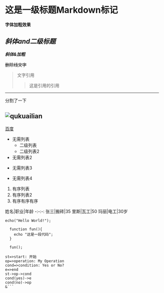 # 这是一级标题Markdown标记
**字体加粗效果**
## *斜体and二级标题*
***斜体&加粗***

~~删除线文字~~

>文字引用
>>这是引用的引用
------
分割了一下

![qukuailian](https://ss0.bdstatic.com/70cFvHSh_Q1YnxGkpoWK1HF6hhy/it/u=702257389,1274025419&fm=27&gp=0.jpg "区块链")
---

[百度](https://www.baidu.com)

- 无需列表
   - 二级列表
   -   二级列表2
- 无需列表2
+ 无需列表3
* 无需列表4

1. 有序列表
2. 有序列表2
5. 有序有序有序

姓名|职业|年龄
-:-:-:
张三|搬砖|35
里斯|瓦工|50
玛丽|电工|30岁

`echo("Hello World!");`

```
  function fun(){
    echo "这是一段代码";
  }

  fun();
```


```flow
st=>start: 开始
op=>operation: My Operation
cond=>condition: Yes or No?
e=>end
st->op->cond
cond(yes)->e
cond(no)->op
&```

